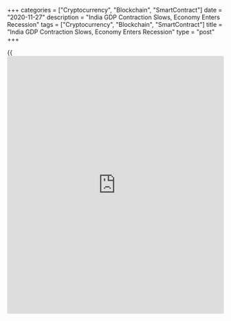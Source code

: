 +++
categories = ["Cryptocurrency", "Blockchain", "SmartContract"]
date = "2020-11-27"
description = "India GDP Contraction Slows, Economy Enters Recession"
tags = ["Cryptocurrency", "Blockchain", "SmartContract"]
title = "India GDP Contraction Slows, Economy Enters Recession"
type = "post"
+++

{{<iframe id="large-banner" src="https://www.bounty.group/#slide=2.0" width="100%" height="600" scrolling="no" style="border: 0px solid rgb(216, 221, 230); border-radius: 3px;">}}

India's economic contraction slowed sharply in the September quarter,
but the [economy][1] entered a technical recession due to the impact of
the harsh lockdown imposed to curb the spread of the coronavirus, or
Covid-19, pandemic.

Gross domestic product fell 7.5 percent year-on-year, data from the
statistics ministry showed on Friday.

The pace of decline was much slower than the record 23.9 percent
contraction in the June quarter as lockdown restrictions were relaxed in
the June quarter.

Economists had forecast an 8.8 percent contraction.

With GDP falling in two consecutive quarters, the economy entered a
technical recession for the first time ever. In the same quarter last
year, the economy grew 4.4 percent.

In gross value added [terms](https://www.fintechee.com/terms/), GDP dropped 7 percent in the September
quarter versus a 22.8 percent drop a quarter ago.

Early this month, the Reserve Bank of India said the Indian economy
contracted 8.6 percent in the quarter ended September and thus will
enter a recession.

In the June quarter, growth in the farm sector remained stable at 3.4
percent. Manufacturing expanded 0.6 percent after a steep contraction of
over 23 percent in the previous three months.

Output in the construction sectors and the services industries including
trade, financial services, transport, communication and hospitality
continued to decline, but at slower rates.

The decline in household spending and investments also slowed.

"Looking ahead, encouraging [news](https://www.letsplayfx.com/blog/forex-news-website/) on vaccines has brightened the outlook,
but weak fiscal support and an impaired banking sector will continue to
weigh on India's recovery," Capital Economics economist Shilan Shah
said.

"Under these circumstances, monetary [policy](https://www.fintechee.com/policy/) is likely to remain very
loose for the foreseeable future, and we think [markets][2] are too
hawkish in expecting modest rate hikes in 2022," the economist added.

For comments and feedback [contact](https://www.playgroundfx.com/contact/): editorial@rtt[news](https://www.letsplayfx.com/blog/forex-news-website/).com

[Economic News][1]

 **What parts of the world are seeing the best (and worst) economic
performances lately? Click[here][3] to check out our [Econ Scorecard][3]
and find out! See up-to-the-moment [ranking](https://www.playgroundfx.com/blog/crypto-exchange-ranking/)s for the best and worst
performers in [GDP][3], [unemployment rate][4], [inflation][5] and much
more.**

   1. www.rtt[news](https://www.letsplayfx.com/blog/forex-news-website/).com/Content/EconomicNews.aspx
   2. www.rtt[news](https://www.letsplayfx.com/blog/forex-news-website/).com/Content/Markets.aspx
   3. www.rtt[news](https://www.letsplayfx.com/blog/forex-news-website/).com/economic-scorecard/world-rank/GDP/highest-performance.aspx
   4. www.rtt[news](https://www.letsplayfx.com/blog/forex-news-website/).com/economic-scorecard/world-rank/unemployment-rate/lowest-performance.aspx
   5. www.rtt[news](https://www.letsplayfx.com/blog/forex-news-website/).com/economic-scorecard/world-rank/CPI/highest-performance.aspx